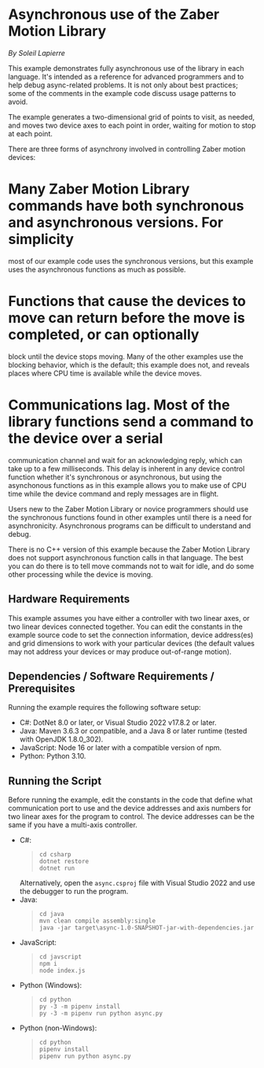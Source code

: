 # Asynchronous use of the Zaber Motion Library

*By Soleil Lapierre*

This example demonstrates fully asynchronous use of the library in each language.  It's intended as
a reference for advanced programmers and to help debug async-related problems.  It is not only about
best practices; some of the comments in the example code discuss usage patterns to avoid.

The example generates a two-dimensional grid of points to visit, as needed, and moves two
device axes to each point in order, waiting for motion to stop at each point.

There are three forms of asynchrony involved in controlling Zaber motion devices:
# Many Zaber Motion Library commands have both synchronous and asynchronous versions. For simplicity
  most of our example code uses the synchronous versions, but this example uses the asynchronous functions
  as much as possible.
# Functions that cause the devices to move can return before the move is completed, or can optionally
  block until the device stops moving. Many of the other examples use the blocking behavior, which is
  the default; this example does not, and reveals places where CPU time is available while the device moves.
# Communications lag. Most of the library functions send a command to the device over a serial
  communication channel and wait for an acknowledging reply, which can take up to a few milliseconds.
  This delay is inherent in any device control function whether it's synchronous or asynchronous,
  but using the asynchonous functions as in this example allows you to make use of
  CPU time while the device command and reply messages are in flight.

Users new to the Zaber Motion Library or novice programmers should use the synchronous functions
found in other examples until there is a need for asynchronicity. Asynchronous programs can
be difficult to understand and debug.

There is no C++ version of this example because the Zaber Motion Library does not support asynchronous
function calls in that language. The best you can do there is to tell move commands not to wait for idle,
and do some other processing while the device is moving.


## Hardware Requirements

This example assumes you have either a controller with two linear axes, or two linear devices
connected together. You can edit the constants in the example source code to set the connection
information, device address(es) and grid dimensions to work with your particular devices (the
default values may not address your devices or may produce out-of-range motion).

## Dependencies / Software Requirements / Prerequisites

Running the example requires the following software setup:
* C#: DotNet 8.0 or later, or Visual Studio 2022 v17.8.2 or later.
* Java: Maven 3.6.3 or compatible, and a Java 8 or later runtime (tested with OpenJDK 1.8.0_302).
* JavaScript: Node 16 or later with a compatible version of npm.
* Python: Python 3.10.

## Running the Script

Before running the example, edit the constants in the code that define what communication port to use
and the device addresses and axis numbers for two linear axes for the program to control.
The device addresses can be the same if you have a multi-axis controller.

* C#:
  > ```
  > cd csharp
  > dotnet restore
  > dotnet run
  > ```
  Alternatively, open the `async.csproj` file with Visual Studio 2022 and use the debugger to run the program.
* Java:
  > ```
  > cd java
  > mvn clean compile assembly:single
  > java -jar target\async-1.0-SNAPSHOT-jar-with-dependencies.jar
  > ```
* JavaScript:
  > ```
  > cd javscript
  > npm i
  > node index.js
  > ```
* Python (Windows):
  > ```
  > cd python
  > py -3 -m pipenv install
  > py -3 -m pipenv run python async.py
  > ```
* Python (non-Windows):
  > ```
  > cd python
  > pipenv install
  > pipenv run python async.py
  > ```
